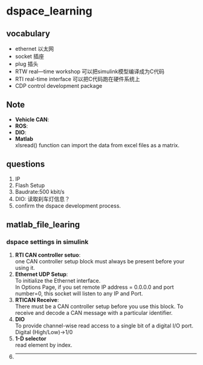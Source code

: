 # dspace_learning

## vocabulary
- ethernet 以太网
- socket 插座
- plug 插头
- RTW real—time workshop  可以把simulink模型编译成为C代码
- RTI real-time interface  可以把C代码跑在硬件系统上
- CDP control development package 


## Note
- **Vehicle CAN**:
- **ROS**:
- **DIO**:
- **Matlab**      
xlsread() function can import the data from excel files as a matrix.

## questions
1. IP
2. Flash Setup
3. Baudrate:500 kbit/s
4. DIO: 读取刹车灯信息？
5. confirm the dspace development process.

## matlab_file_learing

### dspace settings in simulink
1. **RTI CAN controller setuo**:    
one CAN controller setup block must always be present before your using it.
2. **Ethernet UDP Setup**:     
To initialize the Ethernet interface.    
In Options Page, if you set remote IP address = 0.0.0.0 and port number=0, this socket will listen to any IP and Port.
3. **RTICAN Receive**:      
There must be a CAN controller setup before you use this block.
To receive and decode a CAN message with a particular identifier.
4. **DIO**     
To provide channel-wise read access to a single bit of a digital I/O port.   Digital (High/Low)->1/0
5. **1-D selector**        
read element by index.
6. **   ** 
